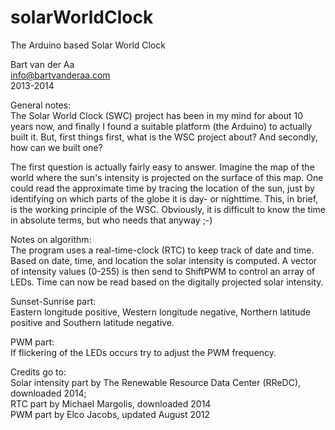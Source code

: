 solarWorldClock
===============

The Arduino based Solar World Clock<br>

Bart van der Aa<br>
info@bartvanderaa.com<br>
2013-2014<br>
 
General notes:<br>
The Solar World Clock (SWC) project has been in my mind for about 10 years now, and finally I found a suitable platform (the Arduino) to actually built it. 
But, first things first, what is the WSC project about? And secondly, how can we built one?<br>

The first question is actually fairly easy to answer. Imagine the map of the world where the sun's intensity is projected on the surface of this map. One could read the approximate time by tracing the location of the sun, just by identifying on which parts of the globe it is day- or nighttime. This, in brief, is the working principle of the WSC. Obviously, it is difficult to know the time in absolute terms, but who needs that anyway ;-) <br>
 
Notes on algorithm:<br>
The program uses a real-time-clock (RTC) to keep track of date and time. Based on date, time, and location the solar intensity is computed. A vector of intensity values (0-255) is then send to ShiftPWM to control an array of LEDs. Time can now be read based on the digitally projected solar intensity. <br>
 
Sunset-Sunrise part:<br>
Eastern longitude positive, Western longitude negative, Northern latitude positive and Southern latitude negative. <br>
 
PWM part:<br>
If flickering of the LEDs occurs try to adjust the PWM frequency.<br>
 
Credits go to:<br>
Solar intensity part by The Renewable Resource Data Center (RReDC), downloaded 2014;<br>
RTC part by Michael Margolis, downloaded 2014<br>
PWM part by Elco Jacobs, updated August 2012<br>